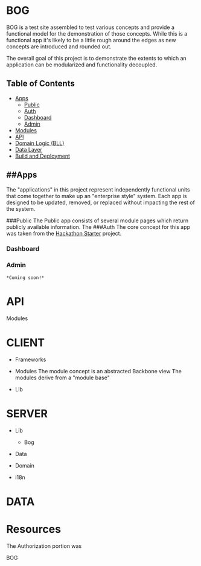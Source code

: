 BOG
===
BOG is a test site assembled to test various concepts and provide a functional model for the demonstration of those concepts.  While this is a functional app it's likely to be a little rough around the edges as new concepts are introduced and rounded out.

The overall goal of this project is to demonstrate the extents to which an application can be modularized and functionality decoupled.

Table of Contents
-----------------
- [Apps](#app-overview)
    - [Public](#app-public)
    - [Auth](#app-auth)
    - [Dashboard](#app-dash)
    - [Admin](#app-admin)
- [Modules](#overview-modules)
- [API](#overview-api)
- [Domain Logic (BLL)](#overview-bll)
- [Data Layer](#overview-dal)
- [Build and Deployment](#overview-ci)

##<a id="app-overview">Apps</a>
---
The "applications" in this project represent independently functional units that come together to make up an "enterprise style" system.  Each app is designed to be updated, removed, or replaced without impacting the rest of the system.

###<a id="app-public">Public</a>
The Public app consists of several module pages which return publicly available information.  The
###<a id="app-auth">Auth</a>
The core concept for this app was taken from the [Hackathon Starter](https://github.com/sahat/hackathon-starter) project.
### Dashboard<a id="app-dash"></a>
### Admin<a id="app-admin"></a>
    *Coming soon!*

API
===

Modules

CLIENT
===
* Frameworks
* Modules
The module concept is an abstracted Backbone view
The modules derive from a "module base"

* Lib

SERVER
====
* Lib
    * Bog

* Data
* Domain
* i18n

DATA
===

Resources
===
The Authorization portion was

BOG

